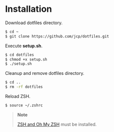 # Installation

Download dotfiles directory.

```bash
$ cd ~
$ git clone https://github.com/jcp/dotfiles.git
```

Execute **setup.sh**.

```bash
$ cd dotfiles
$ chmod +x setup.sh
$ ./setup.sh
```

Cleanup and remove dotfiles directory.

```bash
$ cd ..
$ rm -rf dotfiles
```

Reload ZSH.

```bash
$ source ~/.zshrc
```

> **Note**
> 
> [ZSH and Oh My ZSH](https://github.com/jcp/installation-guides/blob/master/README.md#zsh-and-oh-my-zsh) must be installed.
